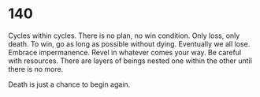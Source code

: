 # 140

Cycles within cycles. There is no plan, no win condition. Only loss, only death. To win, go as long as possible without dying. Eventually we all lose. Embrace impermanence. Revel in whatever comes your way. Be careful with resources. There are layers of beings nested one within the other until there is no more. 

Death is just a chance to begin again.
